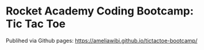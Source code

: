 # Rocket Academy Coding Bootcamp: Tic Tac Toe

Publihed via Github pages: https://ameliawibi.github.io/tictactoe-bootcamp/

